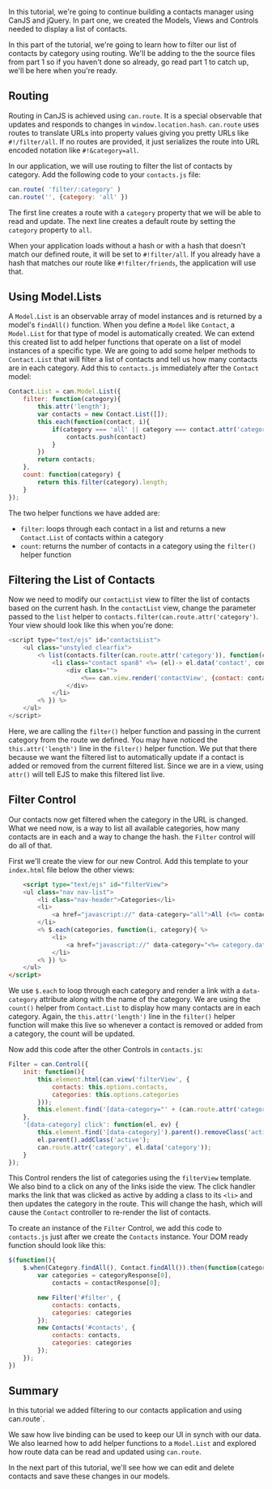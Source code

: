 In this tutorial, we're going to continue building a contacts manager using CanJS and jQuery. In part one, we created the Models, Views and Controls needed to display a list of contacts.

In this part of the tutorial, we're going to learn how to filter our list of contacts by category using routing. We'll be adding to the the source files from part 1 so if you haven't done so already, go read part 1 to catch up, we'll be here when you're ready.

## Routing

Routing in CanJS is achieved using `can.route`. It is a special observable that updates and responds to changes in `window.location.hash`. `can.route` uses routes to translate URLs into property values giving you pretty URLs like `#!/filter/all`. If no routes are provided, it just serializes the route into URL encoded notation like `#!&category=all`.

In our application, we will use routing to filter the list of contacts by category. Add the following code to your `contacts.js` file:

```js
can.route( 'filter/:category' )
can.route('', {category: 'all' })
```

The first line creates a route with a `category` property that we will be able to read and update. The next line creates a default route by setting the `category` property to `all`. 

When your application loads without a hash or with a hash that doesn't match our defined route, it will be set to `#!filter/all`. If you already have a hash that matches our route like `#!filter/friends`, the application will use that.

## Using Model.Lists

A `Model.List` is an observable array of model instances and is returned by a model's `findAll()` function. When you define a `Model` like `Contact`, a `Model.List` for that type of model is automatically created. We can extend this created list to add helper functions that operate on a list of model instances of a specific type. We are going to add some helper methods to `Contact.List` that will filter a list of contacts and tell us how many contacts are in each category. Add this to `contacts.js` immediately after the `Contact` model:

```js
Contact.List = can.Model.List({
	filter: function(category){
		this.attr('length');
		var contacts = new Contact.List([]);
		this.each(function(contact, i){
			if(category === 'all' || category === contact.attr('category')) {
				contacts.push(contact)
			}
		})
		return contacts;
	},
	count: function(category) {
		return this.filter(category).length;
	}
});
```

The two helper functions we have added are:

- `filter`: loops through each contact in a list and returns a new `Contact.List` of contacts within a category
- `count`: returns the number of contacts in a category using the `filter()` helper function

## Filtering the List of Contacts

Now we need to modify our `contactList` view to filter the list of contacts based on the current hash. In the `contactList` view, change the parameter passed to the `list` helper to `contacts.filter(can.route.attr('category')`. Your view should look like this when you're done:

```js
<script type="text/ejs" id="contactsList">
	<ul class="unstyled clearfix">
		<% list(contacts.filter(can.route.attr('category')), function(contact){ %>
			<li class="contact span8" <%= (el)-> el.data('contact', contact) %>>
				<div class="">
					<%== can.view.render('contactView', {contact: contact, categories: categories}) %>
				</div>
			</li>
		<% }) %>
	</ul>
</script>
```		

Here, we are calling the `filter()` helper function and passing in the current category from the route we defined. You may have noticed the `this.attr('length')` line in the `filter()` helper function. We put that there because we want the filtered list to automatically update if a contact is added or removed from the current filtered list. Since we are in a view, using `attr()` will tell EJS to make this filtered list live.

## Filter Control

Our contacts now get filtered when the category in the URL is changed. What we need now, is a way to list all available categories, how many contacts are in each and a way to change the hash. the `Filter` control will do all of that.

First we'll create the view for our new Control. Add this template to your `index.html` file below the other views:

```html
	<script type="text/ejs" id="filterView">
	<ul class="nav nav-list">
		<li class="nav-header">Categories</li>
		<li>
			<a href="javascript://" data-category="all">All (<%= contacts.count('all') %>)</a>
		</li>
		<% $.each(categories, function(i, category){ %>
			<li>
				<a href="javascript://" data-category="<%= category.data %>"><%= category.name %> (<%= contacts.count(category.data) %>)</a>
			</li>
		<% }) %>
	</ul>
</script>
```

We use `$.each` to loop through each category and render a link with a `data-category` attribute along with the name of the category. We are using the `count()` helper from `Contact.List` to display how many contacts are in each category. Again, the `this.attr('length')` line in the `filter()` helper function will make this live so whenever a contact is removed or added from a category, the count will be updated.

Now add this code after the other Controls in `contacts.js`:

```js
Filter = can.Control({
	init: function(){
		this.element.html(can.view('filterView', {
			contacts: this.options.contacts,
			categories: this.options.categories
		}));
		this.element.find('[data-category="' + (can.route.attr('category') || "all") + '"]').parent().addClass('active');
	},
	'[data-category] click': function(el, ev) {
		this.element.find('[data-category]').parent().removeClass('active');
		el.parent().addClass('active');
		can.route.attr('category', el.data('category'));
	}
});
```

This Control renders the list of categories using the `filterView` template. We also bind to a click on any of the links iside the view. The click handler marks the link that was clicked as active by adding a class to its `<li>` and then updates the category in the route. This will change the hash, which will cause the `Contact` controller to re-render the list of contacts.

To create an instance of the `Filter` Control, we add this code to `contacts.js` just after we create the `Contacts` instance. Your DOM ready function should look like this:

```js
$(function(){
	$.when(Category.findAll(), Contact.findAll()).then(function(categoryResponse, contactResponse){
		var categories = categoryResponse[0], 
			contacts = contactResponse[0];

		new Filter('#filter', {
			contacts: contacts,
			categories: categories
		});
		new Contacts('#contacts', {
			contacts: contacts,
			categories: categories
		});
	});
})
```

## Summary

In this tutorial we added filtering to our contacts application and using can.route`.

We saw how live binding can be used to keep our UI in synch with our data. We also learned how to add helper functions to a `Model.List` and explored how route data can be read and updated using `can.route`. 

In the next part of this tutorial, we'll see how we can edit and delete contacts and save these changes in our models.